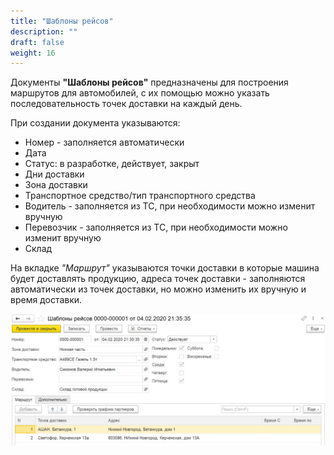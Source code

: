 ```yaml
---
title: "Шаблоны рейсов"
description: ""
draft: false
weight: 16
---
```


Документы **"Шаблоны рейсов"** предназначены для построения маршрутов для автомобилей, с их помощью можно указать последовательность точек доставки на каждый день.

При создании документа указываются:

- Номер - заполняется автоматически
- Дата
- Статус: в разработке, действует, закрыт
- Дни доставки
- Зона доставки
- Транспортное средство/тип транспортного средства
- Водитель - заполняется из ТС, при необходимости можно изменит вручную
- Перевозчик - заполняется из ТС, при необходимости можно изменит вручную
- Склад

На вкладке *"Маршрут"* указываются точки доставки в которые машина будет доставлять продукцию, адреса точек доставки - заполняются автоматически из точек доставки, но можно изменить их вручную и время доставки.

[![1][1]][1]

[1]:1.png
